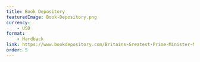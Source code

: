 ```yaml
---
title: Book Depository
featuredImage: Book-Depository.png
currency:
    - USD
format:
    - Hardback
link: https://www.bookdepository.com/Britains-Greatest-Prime-Minister-Martin-Hutchinson/9780718895631
order: 5
---
```

